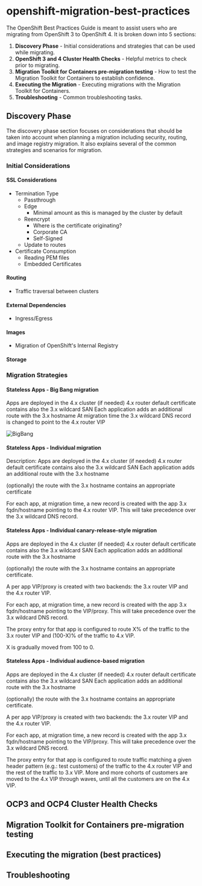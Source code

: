 # openshift-migration-best-practices

The OpenShift Best Practices Guide is meant to assist users who are migrating from OpenShift 3 to OpenShift 4. It is broken down into 5 sections:

 1. **Discovery Phase** - Initial considerations and strategies that can be used while migrating.
 2. **OpenShift 3 and 4 Cluster Health Checks** - Helpful metrics to check prior to migrating.
 3. **Migration Toolkit for Containers pre-migration testing** - How to test the Migration Toolkit for Containers to establish confidence.
 4. **Executing the Migration** - Executing migrations with the Migration Toolkit for Containers.
 5. **Troubleshooting** - Common troubleshooting tasks.

## Discovery Phase

The discovery phase section focuses on considerations that should be taken into account when planning a migration including security, routing, and image registry migration. It also explains several of the common strategies and scenarios for migration.

### Initial Considerations

#### SSL Considerations

- Termination Type
  - Passthrough
  - Edge
    - Minimal amount as this is managed by the cluster by default
  - Reencrypt
    - Where is the certificate originating?
     - Corporate CA
     - Self-Signed
  - Update to routes
- Certificate Consumption
  - Reading PEM files
  - Embedded Certificates

#### Routing
  - Traffic traversal between clusters

#### External Dependencies
  - Ingress/Egress

#### Images
  - Migration of OpenShift's Internal Registry

#### Storage

### Migration Strategies

#### Stateless Apps - Big Bang migration

Apps are deployed in the 4.x cluster
(if needed) 4.x router default certificate contains also the 3.x  wildcard SAN
Each application adds an additional route with the 3.x hostname
At migration time the 3.x wildcard DNS record is changed to point to the 4.x router VIP


![BigBang](https://github.com/redhat-cop/openshift-migration-best-practices/raw/master/images/stateless-bigbang.png)

#### Stateless Apps - Individual migration

Description:
Apps are deployed in the 4.x cluster
(if needed) 4.x router default certificate contains also the 3.x  wildcard SAN
Each application adds an additional route with the 3.x hostname

(optionally) the route with the 3.x hostname contains an appropriate certificate

For each app, at migration time, a new record is created with the app 3.x fqdn/hostname pointing to the 4.x router VIP. This will take precedence over the 3.x wildcard DNS record.

#### Stateless Apps - Individual canary-release-style migration

Apps are deployed in the 4.x cluster
(if needed) 4.x router default certificate contains also the 3.x  wildcard SAN
Each application adds an additional route with the 3.x hostname

(optionally) the route with the 3.x hostname contains an appropriate certificate.

A per app VIP/proxy is created with two backends: the 3.x router VIP and the 4.x router VIP.

For each app, at migration time, a new record is created with the app 3.x fqdn/hostname pointing to the VIP/proxy. This will take precedence over the 3.x wildcard DNS record.

The proxy entry for that app is configured to route X% of the traffic to the 3.x router VIP and (100-X)% of the traffic to 4.x VIP.

X is gradually moved from 100 to 0.

#### Stateless Apps - Individual audience-based migration

Apps are deployed in the 4.x cluster
(if needed) 4.x router default certificate contains also the 3.x  wildcard SAN
Each application adds an additional route with the 3.x hostname

(optionally) the route with the 3.x hostname contains an appropriate certificate.

A per app VIP/proxy is created with two backends: the 3.x router VIP and the 4.x router VIP.

For each app, at migration time, a new record is created with the app 3.x fqdn/hostname pointing to the VIP/proxy. This will take precedence over the 3.x wildcard DNS record.

The proxy entry for that app is configured to route traffic matching a given header pattern (e.g.: test customers) of the traffic to the 4.x router VIP and the rest of the traffic to 3.x VIP. More and more cohorts of customers are moved to the 4.x VIP through waves, until all the customers are on the 4.x VIP.



## OCP3 and OCP4 Cluster Health Checks



## Migration Toolkit for Containers pre-migration testing


## Executing the migration (best practices)


## Troubleshooting
